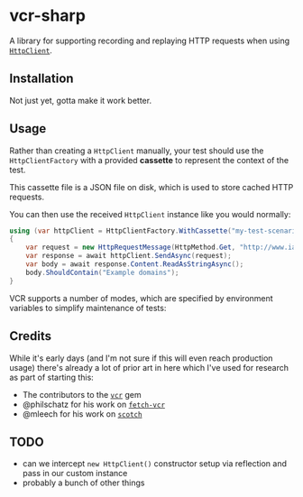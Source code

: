 # vcr-sharp

A library for supporting recording and replaying HTTP requests when using [`HttpClient`](https://www.nuget.org/packages/System.Net.Http).

## Installation

Not just yet, gotta make it work better.

## Usage

Rather than creating a `HttpClient` manually, your test should use the `HttpClientFactory`
with a provided **cassette** to represent the context of the test.

This cassette file is a JSON file on disk, which is used to store cached HTTP requests.

You can then use the received `HttpClient` instance like you would normally:

```cs
using (var httpClient = HttpClientFactory.WithCassette("my-test-scenario"))
{
    var request = new HttpRequestMessage(HttpMethod.Get, "http://www.iana.org/domains/reserved");
    var response = await httpClient.SendAsync(request);
    var body = await response.Content.ReadAsStringAsync();
    body.ShouldContain("Example domains");
}
```

VCR supports a number of modes, which are specified by environment variables to
simplify maintenance of tests:

## Credits

While it's early days (and I'm not sure if this will even reach production usage) there's already
a lot of prior art in here which I've used for research as part of starting this:

 - The contributors to the [`vcr`](https://github.com/vcr/vcr) gem
 - @philschatz for his work on [`fetch-vcr`](https://github.com/philschatz/fetch-vcr)
 - @mleech for his work on [`scotch`](https://github.com/mleech/scotch)

## TODO

 - can we intercept `new HttpClient()` constructor setup via reflection and pass in our custom instance
 - probably a bunch of other things